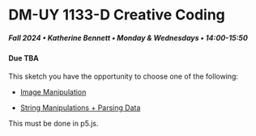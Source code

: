 # DM-UY 1133-D Creative Coding
##### Fall 2024 • Katherine Bennett • Monday & Wednesdays • 14:00-15:50


####  Due  TBA

This sketch you have the opportunity to choose one of the following:


* [Image Manipulation](Image_Text_Sketch.md)

* [String Manipulations + Parsing Data](StringManipulation.md)

This must be done in p5.js.

